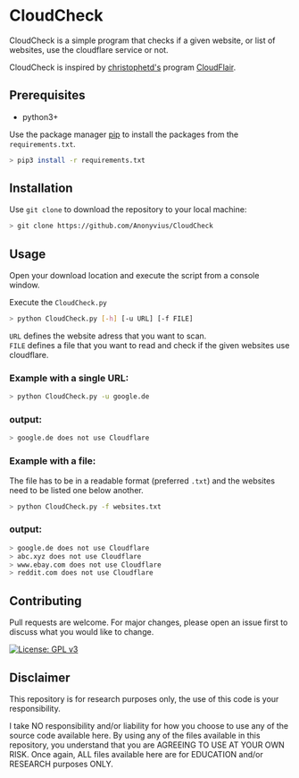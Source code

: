 # CloudCheck

CloudCheck is a simple program that checks if a given website, or list of websites, use the cloudflare service or not.

CloudCheck is inspired by [christophetd's](https://github.com/christophetd) program [CloudFlair](https://github.com/christophetd/CloudFlair).

## Prerequisites

- python3+

Use the package manager [pip](https://pip.pypa.io/en/stable/) to install the packages from the `requirements.txt`.

```bash
> pip3 install -r requirements.txt
```

## Installation

Use `git clone` to download the repository to your local machine:

```bash
> git clone https://github.com/Anonyvius/CloudCheck
```

## Usage

Open your download location and execute the script from a console window.

Execute the `CloudCheck.py`

```bash
> python CloudCheck.py [-h] [-u URL] [-f FILE]
```
`URL` defines the website adress that you want to scan.\
`FILE` defines a file that you want to read and check if the given websites use cloudflare.

### Example with a single URL:

```bash
> python CloudCheck.py -u google.de
```
### output:

```bash
> google.de does not use Cloudflare
```

### Example with a file:
The file has to be in a readable format (preferred `.txt`) and the websites need to be listed one below another.

```bash
> python CloudCheck.py -f websites.txt
```
### output:

```bash
> google.de does not use Cloudflare
> abc.xyz does not use Cloudflare
> www.ebay.com does not use Cloudflare
> reddit.com does not use Cloudflare
```

## Contributing
Pull requests are welcome. For major changes, please open an issue first to discuss what you would like to change.

[![License: GPL v3](https://img.shields.io/badge/License-GPLv3-blue.svg)](https://www.gnu.org/licenses/gpl-3.0)

## Disclaimer
This repository is for research purposes only, the use of this code is your responsibility.

I take NO responsibility and/or liability for how you choose to use any of the source code available here. By using any of the files available in this repository, you understand that you are AGREEING TO USE AT YOUR OWN RISK. Once again, ALL files available here are for EDUCATION and/or RESEARCH purposes ONLY.
